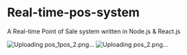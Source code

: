 # Real-time-pos-system
A  Real-time Point of Sale system written in Node.js &amp; React.js

![Uploading pos_1![pos_2](https://github.com/kelleymartin872/real-time-pos-system/assets/132094553/6f3f87ed-0716-41c0-b2d6-8cda3a32ed01).png…]()
![Uploading pos_2.png…]()
